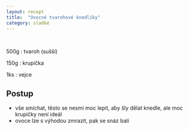 ```yaml
---
layout: recept
title:  "Ovocné tvarohové knedlíky"
category: sladké
---
```


<br>

<div class="ingredience" markdown="1">

500g
: tvaroh (sušší)

150g
: krupička

1ks
: vejce

</div>

## Postup

<div class="postup" markdown="1">  

- vše smíchat, těsto se nesmí moc lepit, aby šly dělat knedle, ale moc krupičky není ideál
- ovoce lze s výhodou zmrazit, pak se snáz balí
     
</div>
